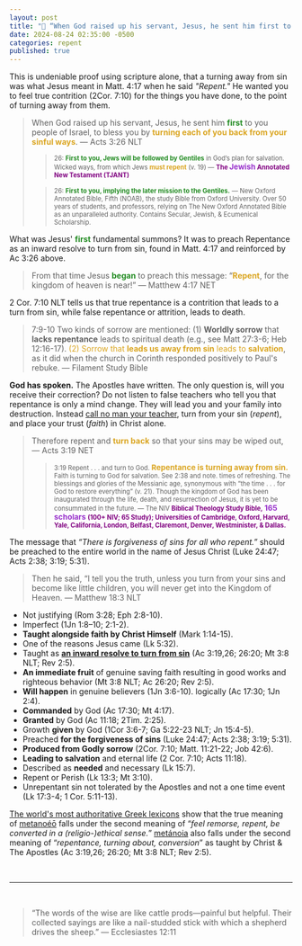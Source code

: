 ```yaml
---
layout: post
title: "🛞 “When God raised up his servant, Jesus, he sent him first to you people of Israel, to bless you by turning each of you back from your sinful ways.” — The Apostle Peter on repentance"
date: 2024-08-24 02:35:00 -0500
categories: repent
published: true
---
```


This is undeniable proof using scripture alone, that a turning away from sin was what Jesus meant in Matt. 4:17 when he said *"Repent."* He wanted you to feel true contrition (2Cor. 7:10) for the things you have done, to the point of turning away from them.

> When God raised up his servant, Jesus, he sent him <span style="font-weight:bold;color:ForestGreen;">first</span> to you people of Israel, to bless you by <span style="font-weight:bold;color:Goldenrod;">turning each of you back from your sinful ways</span>. &mdash; Acts 3:26 NLT
>
>> <span style="font-size:0.8em;">26: <span style="font-weight:bold;color:ForestGreen;">First to you, Jews will be followed by Gentiles</span> in God’s plan for salvation. Wicked ways, from which Jews <span style="font-weight:bold;color:Goldenrod;">must repent</span> (v. 19) &mdash; <span style="font-weight:bold;color:Purple;">The <span style="font-size:1.2em;font-weight:bold;color:DarkOrchid;">Jewish</span> Annotated New Testament (TJANT)</span></span>
>
>> <span style="font-size:0.8em;">26: <span style="font-weight:bold;color:ForestGreen;">First to you, implying the later mission to the Gentiles.</span> &mdash; New Oxford Annotated Bible, Fifth (NOAB), the study Bible from Oxford University. Over 50 years of students, and professors, relying on The New Oxford Annotated Bible as an unparalleled authority. Contains Secular, Jewish, & Ecumenical Scholarship.</span>

<!-- As you can see, the Apostle Peter himself, the rock on which the church was built, has taken to my defense on this issue and against those who falsely teach assent changes in the mind.  -->

What was Jesus' <span style="font-weight:bold;color:ForestGreen;">first</span> fundamental summons? It was to preach Repentance as an inward resolve to turn from sin, found in Matt. 4:17 and reinforced by Ac 3:26 above.

> From that time Jesus <span style="font-weight:bold;color:ForestGreen;">began</span> to preach this message: “<span style="font-weight:bold;color:Goldenrod;">Repent</span>, for the kingdom of heaven is near!” &mdash; Matthew 4:17 NET

2 Cor. 7:10 NLT tells us that true repentance is a contrition that leads to a turn from sin, while false repentance or attrition, leads to death.

> 7:9-10 Two kinds of sorrow are mentioned: (1) **Worldly sorrow** that **lacks repentance** leads to spiritual death (e.g., see Matt 27:3-6; Heb 12:16-17). <span style="color:Goldenrod;">(2) Sorrow that <span style="font-weight:bold;">leads us away from sin</span> leads to <span style="font-weight:bold;">salvation</span></span>, as it did when the church in Corinth responded positively to Paul's rebuke. &mdash; Filament Study Bible

**God has spoken.** The Apostles have written. The only question is, will you receive their correction? Do not listen to false teachers who tell you that repentance is only a mind change. They will lead you and your family into destruction. Instead [call no man your teacher](https://sevenshepherd.github.io/call-no-man-your-teacher/), turn from your sin (*repent*), and place your trust (*faith*) in Christ alone.

> Therefore repent and <span style="font-weight:bold;color:Goldenrod;">turn back</span> so that your sins may be wiped out, &mdash; Acts 3:19 NET
>
>> <span style="font-size:0.8em;">3:19 Repent . . . and turn to God. <span style="font-size:1.2em;font-weight:bold;color:Goldenrod;">Repentance is turning away from sin.</span> Faith is turning to God for salvation. See 2:38 and note. times of refreshing. The blessings and glories of the Messianic age, synonymous with “the time . . . for God to restore everything” (v. 21). Though the kingdom of God has been inaugurated through the life, death, and resurrection of Jesus, it is yet to be consummated in the future. &mdash; The NIV <span style="font-weight:bold;color:Purple;">Biblical Theology Study Bible,</span> <span style="font-size:1.2em;font-weight:bold;color:DarkOrchid;">165 scholars</span> <span style="font-weight:bold;color:Purple;">(100+ NIV; 65 Study); Universities of Cambridge, Oxford, Harvard, Yale, California, London, Belfast, Claremont, Denver, Westminister, & Dallas.</span></span>

The message that <span style="font-style:italic;">&ldquo;There is forgiveness of sins for all who repent.&rdquo;</span> should be preached to the entire world in the name of Jesus Christ (Luke 24:47; Acts 2:38; 3:19; 5:31).

<!-- It's most fascinating that Jesus describes [New Testament repentance](https://sevenshepherd.github.io/repentance/) (Mt 11:21-22) <a href="#GPT-4-Turbo">in the same way</a> the Old Testament does (Job 42:6).  -->

> Then he said, “I tell you the truth, unless you turn from your sins and become like little children, you will never get into the Kingdom of Heaven. &mdash; Matthew 18:3 NLT

- Not justifying (Rom 3:28; Eph 2:8-10).
- Imperfect (1Jn 1:8–10; 2:1-2).
- **Taught alongside faith by Christ Himself** (Mark 1:14-15).
- One of the reasons Jesus came (Lk 5:32).
- Taught as [**an inward resolve to turn from sin**](https://sevenshepherd.github.io/repentance/) (Ac 3:19,26; 26:20; Mt 3:8 NLT; Rev 2:5).
- **An immediate fruit** of genuine saving faith resulting in good works and righteous behavior (Mt 3:8 NLT; Ac 26:20; Rev 2:5).
- **Will happen** in genuine believers (1Jn 3:6-10). logically (Ac 17:30; 1Jn 2:4).
- **Commanded** by God (Ac 17:30; Mt 4:17).
- **Granted** by God (Ac 11:18; 2Tim. 2:25).
- Growth **given** by God (1Cor 3:6-7; Ga 5:22-23 NLT; Jn 15:4-5).
- Preached **for the forgiveness of sins** (Luke 24:47; Acts 2:38; 3:19; 5:31).
- **Produced from Godly sorrow** (2Cor. 7:10; Matt. 11:21-22; Job 42:6).
- **Leading to salvation** and eternal life (2 Cor. 7:10; Acts 11:18).
- Described as **needed** and necessary (Lk 15:7).
- Repent or Perish (Lk 13:3; Mt 3:10).
- Unrepentant sin not tolerated by the Apostles and not a one time event (Lk 17:3-4; 1 Cor. 5:11-13). 

[The world's most authoritative Greek lexicons](https://sevenshepherd.github.io/repentance/) show that the true meaning of [metanoéō](/assets/images/greek/metanoeo.png) falls under the second meaning of &ldquo;*feel remorse, repent, be converted in a (religio-)ethical sense.*&rdquo; [metánoia](/assets/images/greek/metanoia.png) also falls under the second meaning of &ldquo;*repentance, turning about, conversion*&rdquo; as taught by Christ & The Apostles (Ac 3:19,26; 26:20; Mt 3:8 NLT; Rev 2:5).

<!-- > The call to repent was the first and fundamental summons in the preaching of John the Baptist (Matt. 3:2), Jesus (**Matt. 4:17**), the Twelve (Mark 6:12), Peter at Pentecost (Acts 2:38), Paul to the Gentiles (Acts 17:30; 26:20), and the glorified Christ to five of the seven churches in Asia (Rev. 2:5, 16, 22; 3:3, 19). It was part of Jesus’ summary of the gospel that was to be taken to the world (Luke 24:47).
>
> &mdash; Dr. J.I. Packer (Ph.D., University of Oxford), Time Magazine top 25 evangelical. On [faith](https://youtu.be/jOFsFgUUdZo), on [repentance](https://youtu.be/gExLXpPJDd8) -->

<!-- Just because justification is by fath alone doesn't mean we cast a blind eye on what regeneration looks like.

scripture has identified those who practice sin as not true born agains.

instead of arguing with God, lets try to understand it

you cant have a god inside of you and there not be a cause and effect
there will be changes in your lifestyle brought on by the holy spirit

why teachers who teach osas are destroying your children, and making you complicit in their destruction

obersvations of sanctification are never legalisitc  -->

<!-- Justification is by faith alone (Rom 3:28), but a faith that does not grow the fruit of obedience **by the power and indwelling of the Holy Spirit**, is not true faith; it is a dead faith, and James rejects salvation by a dead and superficial faith (James 2:14-26). Genuine faith always *&ldquo;results&rdquo;* in the fruits of the faith (Ga 5:22-23 NLT; Jn 15:4-5; 1Cor 3:6-7), **denying this, denies His transformative power**. -->

<br>

---

<br>

> “The words of the wise are like cattle prods—painful but helpful. Their collected sayings are like a nail-studded stick with which a shepherd drives the sheep.” ― Ecclesiastes 12:11

<script>
    var refTagger = {
        settings: {
            bibleVersion: 'NET'
        }
    }; 

    (function(d, t) {
        var n=d.querySelector('[nonce]');
        refTagger.settings.nonce = n && (n.nonce||n.getAttribute('nonce'));
        var g = d.createElement(t), s = d.getElementsByTagName(t)[0];
        g.src = 'https://api.reftagger.com/v2/RefTagger.js';
        g.nonce = refTagger.settings.nonce;
        s.parentNode.insertBefore(g, s);
    }(document, 'script'));
</script>